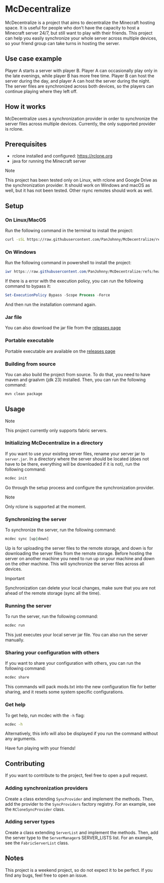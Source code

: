 # McDecentralize
McDecentralize is a project that aims to decentralize the Minecraft hosting space. 
It is useful for people who don't have the capacity to host a Minecraft server 24/7, but still want to play with their friends.
This project can help you easily synchronize your whole server across multiple devices, so your friend group can take turns in hosting the server.

## Use case example
Player A starts a server with player B. Player A can occasionally play only in the late evenings, while player B has more free time. Player B can host the server during the day, and player A can host the server during the night. The server files are synchronized across both devices, so the players can continue playing where they left off.

## How it works
McDecentralize uses a synchronization provider in order to synchronize the server files across multiple devices. Currently, the only supported provider is rclone.

## Prerequisites
- rclone installed and configured: https://rclone.org
- java for running the Minecraft server

> [!NOTE]
> This project has been tested only on Linux, with rclone and Google Drive as the synchronization provider. It should work on Windows and macOS as well, but it has not been tested. Other rsync remotes should work as well.

## Setup
### On Linux/MacOS
Run the following command in the terminal to install the project:
```bash
curl -sSL https://raw.githubusercontent.com/PanJohnny/McDecentralize/refs/heads/master/install.sh | bash
```

### On Windows
Run the following command in powershell to install the project:
```powershell
iwr https://raw.githubusercontent.com/PanJohnny/McDecentralize/refs/heads/master/install.ps1 -useb | iex
```

If there is a error with the execution policy, you can run the following command to bypass it:
```powershell
Set-ExecutionPolicy Bypass -Scope Process -Force
```
And then run the installation command again.

### Jar file
You can also download the jar file from the [releases page](https://raw.githubusercontent.com/PanJohnny/McDecentralize/releases)

### Portable executable
Portable executable are available on the [releases page](https://raw.githubusercontent.com/PanJohnny/McDecentralize/releases)

### Building from source
You can also build the project from source. To do that, you need to have maven and graalvm (jdk 23) installed. Then, you can run the following command:
```bash
mvn clean package
```

## Usage
> [!NOTE]
> This project currently only supports fabric servers.
### Initializing McDecentralize in a directory
If you want to use your existing server files, rename your server jar to `server.jar`. In a directory where the server should be located (does not have to be there, everything will be downloaded if it is not), run the following command:
```bash
mcdec init
```
Go through the setup process and configure the synchronization provider.
> [!NOTE]
> Only rclone is supported at the moment.

### Synchronizing the server
To synchronize the server, run the following command:
```bash
mcdec sync [up|down]
```
Up is for uploading the server files to the remote storage, and down is for downloading the server files from the remote storage. Before hosting the server on another machine you need to run up on your machine and down on the other machine. This will synchronize the server files across all devices.
> [!IMPORTANT]
> Synchronization can delete your local changes, make sure that you are not ahead of the remote storage (sync all the time).

### Running the server
To run the server, run the following command:
```bash
mcdec run
```
This just executes your local server jar file. You can also run the server manually.

### Sharing your configuration with others
If you want to share your configuration with others, you can run the following command:
```bash
mcdec share
```
This commands will pack mods.txt into the new configuration file for better sharing, and it resets some system specific configurations.

### Get help
To get help, run mcdec with the `-h` flag:
```bash
mcdec -h
```
Alternatively, this info will also be displayed if you run the command without any arguments.

Have fun playing with your friends!

## Contributing
If you want to contribute to the project, feel free to open a pull request.

### Adding synchronization providers
Create a class extending `SyncProvider` and implement the methods. Then, add the provider to the `SyncProviders` factory registry. For an example, see the `RCloneSyncProvider` class.

### Adding server types
Create a class extending `ServerList` and implement the methods. Then, add the server type to the `ServerManager`s SERVER_LISTS list. For an example, see the `FabricServerList` class.

## Notes
This project is a weekend project, so do not expect it to be perfect. If you find any bugs, feel free to open an issue.